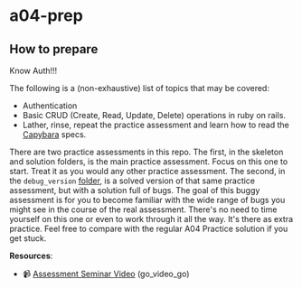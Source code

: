# a04-prep

## How to prepare

Know Auth!!!

The following is a (non-exhaustive) list of topics that may be covered:

+ Authentication
+ Basic CRUD (Create, Read, Update, Delete) operations in ruby on rails.
+ Lather, rinse, repeat the practice assessment and learn how to read the [Capybara][capybara] specs.

There are two practice assessments in this repo. The first, in the
skeleton and solution folders, is the main practice assessment. Focus on
this one to start. Treat it as you would any other practice assessment.
The second, in the `debug_version` [folder][buggy], is a solved version
of that same practice assessment, but with a solution full of bugs. The
goal of this buggy assessment is for you to become familiar with the wide range of
bugs you might see in the course of the real assessment. There's no need to
time yourself on this one or even to work through it all the way. It's there
as extra practice. Feel free to compare with the regular A04 Practice solution
if you get stuck.

**Resources**:
* :video_camera: [Assessment Seminar Video](https://vimeo.com/169371159) (go_video_go)

[capybara]: https://github.com/jnicklas/capybara

[buggy]: ./debug_version